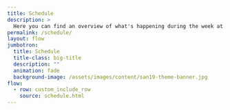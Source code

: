 ```yaml
---
title: Schedule
description: >
  Here you can find an overview of what's happening during the week at Connect.
permalink: /schedule/
layout: flow
jumbotron:
  title: Schedule
  title-class: big-title
  description: ""
  animation: fade
  background-image: /assets/images/content/san19-theme-banner.jpg
flow:
  - row: custom_include_row
    source: schedule.html
---
```

